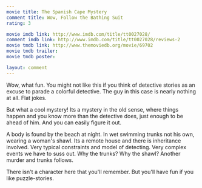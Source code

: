 ```yaml
---
movie title: The Spanish Cape Mystery
comment title: Wow, Follow the Bathing Suit
rating: 3

movie imdb link: http://www.imdb.com/title/tt0027028/
comment imdb link: http://www.imdb.com/title/tt0027028/reviews-2
movie tmdb link: http://www.themoviedb.org/movie/69702
movie tmdb trailer: 
movie tmdb poster: 

layout: comment
---
```


Wow, what fun. You might not like this if you think of detective stories as an excuse to parade a colorful detective. The guy in this case is nearly nothing at all. Flat jokes.

But what a cool mystery! Its a mystery in the old sense, where things happen and you know more than the detective does, just enough to be ahead of him. And you can easily figure it out.

A body is found by the beach at night. In wet swimming trunks not his own, wearing a woman's shawl. Its a remote house and there is inheritance involved. Very typical constraints and model of detecting. Very complex events we have to suss out. Why the trunks? Why the shawl? Another murder and trunks follows.

There isn't a character here that you'll remember. But you'll have fun if you like puzzle-stories.